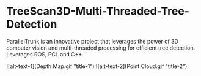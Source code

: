 # TreeScan3D-Multi-Threaded-Tree-Detection
ParallelTrunk is an innovative project that leverages the power of 3D computer vision and multi-threaded processing for efficient tree detection. Leverages ROS, PCL and C++.

![alt-text-1](Depth Map.gif "title-1") ![alt-text-2](Point Cloud.gif "title-2")
